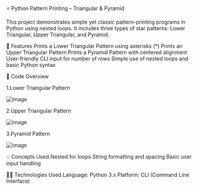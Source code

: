 ⭐ Python Pattern Printing – Triangular & Pyramid

This project demonstrates simple yet classic pattern-printing programs in Python using nested loops. It includes three types of star patterns: Lower Triangular, Upper Triangular, and Pyramid.

📌 Features
Prints a Lower Triangular Pattern using asterisks (*)
Prints an Upper Triangular Pattern
Prints a Pyramid Pattern with centered alignment
User-friendly CLI input for number of rows
Simple use of nested loops and basic Python syntax

🧾 Code Overview

1.Lower Triangular Pattern


![image](https://github.com/user-attachments/assets/21156b59-353a-4727-89c6-112df55851e7)

2.Upper Triangular Pattern


![image](https://github.com/user-attachments/assets/7d5bbf1f-f90e-4e40-abc1-aa748a405994)

3.Pyramid Pattern


![image](https://github.com/user-attachments/assets/7402b221-4d34-4181-b755-7ade6c2ea221)

💡 Concepts Used
Nested for loops
String formatting and spacing
Basic user input handling

🧑‍💻 Technologies Used
Language: Python 3.x
Platform: CLI (Command Line Interface)




